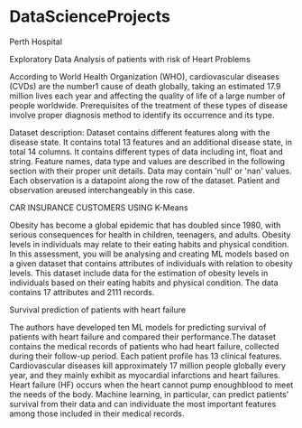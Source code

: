 # DataScienceProjects


Perth Hospital 


Exploratory Data Analysis of patients with risk of Heart Problems

According to World Health Organization (WHO), cardiovascular diseases (CVDs) are the number1 cause of death globally, taking an estimated 17.9 million lives each year and affecting the quality of life of a large number of people worldwide. Prerequisites of the treatment of these types of disease involve proper diagnosis method to identify its occurrence and its type.

Dataset description: Dataset contains different features along with the disease state. It contains total 13 features and an additional disease state, in total 14 columns. It contains different types of data including int, float and string. Feature names, data type and values are described in the following section with their proper unit details. Data may contain 'null' or 'nan' values. Each observation is a datapoint along the row of the dataset. Patient and observation areused interchangeably in this case.

CAR INSURANCE CUSTOMERS USING K-Means

Obesity has become a global epidemic that has doubled since 1980, with serious consequences for health in children, teenagers, and adults. Obesity levels in individuals may relate to their eating habits and physical condition. In this assessment, you will be analysing and creating ML models based on a given dataset that contains attributes of individuals with relation to obesity levels. This dataset include data for the estimation of obesity levels in individuals based on their
eating habits and physical condition. The data contains 17 attributes and 2111 records.




Survival prediction of patients with heart failure

The authors have developed ten ML models for predicting survival of patients with heart failure and compared their performance.The dataset contains the medical records of patients who had heart failure, collected during their follow-up period. Each patient profile has 13 clinical features. Cardiovascular diseases kill approximately 17 million people globally every year, and they mainly exhibit as myocardial infarctions and heart failures. Heart failure (HF) occurs when the heart cannot pump enoughblood to meet the needs of the body. Machine learning, in particular, can predict patients’ survival from their data and can
individuate the most important features among those included in their medical records.
